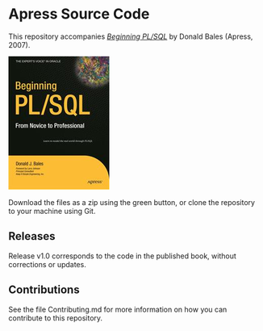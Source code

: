 # Apress Source Code

This repository accompanies [*Beginning PL/SQL*](http://www.apress.com/9781590598825) by Donald Bales (Apress, 2007).

![Cover image](9781590598825.jpg)

Download the files as a zip using the green button, or clone the repository to your machine using Git.

## Releases

Release v1.0 corresponds to the code in the published book, without corrections or updates.

## Contributions

See the file Contributing.md for more information on how you can contribute to this repository.
